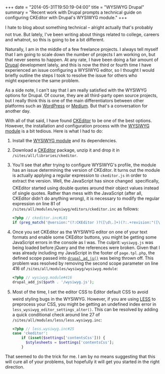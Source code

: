 +++
date = "2014-05-31T19:50:19-04:00"
title = "WYSIWYG Drupal"
summary = "Recent work with Drupal prompts a technical guide on configuring CKEditor with Drupal's WYSIWYG module."
+++

I hate to blog about something technical – alright actually that's probably not true. But lately, I've been writing about things related to college, careers and whatnot, so this is going to be a bit different.

Naturally, I am in the middle of a few freelance projects. I always tell myself that I am going to scale down the number of projects I am working on, but that never seems to happen. At any rate, I have been doing a fair amount of [Drupal](https://drupal.org/) development lately, and this is now the third or fourth time I have experienced an issue configuring a WYSIWYG editor, so I thought I would briefly outline the steps I took to resolve the issue for others who might experience the same problem.

As a side note, I can't say that I am really satisfied with the WYSIWYG options for Drupal. Of course, they are all third-party open source projects, but I really think this is one of the main differentiators between other platforms such as [WordPress](https://wordpress.org/) or [Medium](https://medium.com/). But that's a conversation for another day.

With all of that said, I have found [CKEditor](http://ckeditor.com/) to be one of the best options. However, the installation and configuration process with the [WYSIWYG module](https://drupal.org/project/wysiwyg) is a bit tedious. Here is what I had to do:

1. Install the [WYSIWYG module](https://drupal.org/project/wysiwyg) and its dependencies.

2. Download a [CKEditor](http://ckeditor.com/download) package, unzip it and drop it in `/sites/all/libraries/ckeditor`.

3. You'll see that after trying to configure WYSIWYG's profile, the module has an issue determining the version of CKEditor. It turns out the module is actually applying a regular expression to `ckeditor.js` in order to extract the version. Well, the JavaScript has since changed  specifically, CKEditor started using double quotes around their object values instead of single quotes. Rather than mess with the JavaScript (after all, CKEditor didn't do anything wrong), it is necessary to modify the regular expression on line 81 of `/sites/all/modules/wysiwyg/editors/ckeditor.inc` as follows:

    ```php
    <?php // ckeditor.inc#L81
    if (preg_match('@version:"(?:CKEditor )?([\d\.]+)(?:.+revision:"([\d]+))?@', $line, $version)) {
    ```

4. Once you set CKEditor as the WYSIWYG editor on one of your text formats and enable some CKEditor buttons, you might be getting some JavaScript errors in the console as I was. The culprit: `wysiwyg.js` was being loaded before jQuery and the references were broken. Given that I was already including my JavaScript in the footer of `page.tpl.php`, the defined scope passed into [`drupal_ad_js()`](https://api.drupal.org/api/drupal/includes!common.inc/function/drupal_add_js/7) was being thrown off. This problem was resolved by removing the second scope parameter on line 416 of `/sites/all/modules/wysiwyg/wysiwyg.module`:

    ```php
    <?php // wysiwyg.module#416
    drupal_add_js($path . '/wysiwyg.js');
    ```

5. Most of the time, I set the editor CSS to Editor default CSS to avoid weird styling bugs in the WYSIWYG. However, if you are using [LESS](https://drupal.org/project/less) to preprocess your CSS, you might be getting an undefined index error in `less_wysiwyg_editor_settings_alter()`. This can be resolved by adding a quick conditional check around line 27 of `/sites/all/modules/less/less.wysiwyg.inc`:

    ```php
    <?php // less.wysiwyg.inc#25
    case 'ckeditor':
        if (isset($settings['contentsCss'])) {
          $stylesheets = $settings['contentsCss'];
        }
    ```

That seemed to do the trick for me. I am by no means suggesting that this will cure all of your problems, but hopefully it will get you started in the right direction.

